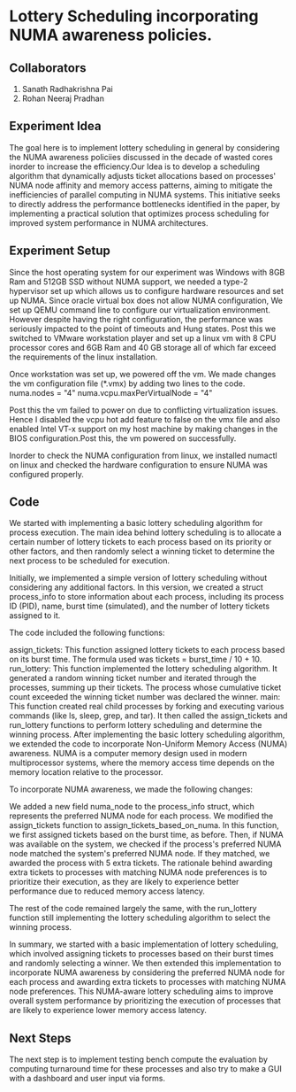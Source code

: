 # Lottery Scheduling incorporating NUMA awareness policies.

## Collaborators

1. Sanath Radhakrishna Pai
2. Rohan Neeraj Pradhan


## Experiment Idea
The goal here is to implement lottery scheduling in general by considering the NUMA awareness policiies discussed in the decade of wasted cores inorder to increase the efficiency.Our Idea is to develop a scheduling algorithm that dynamically adjusts ticket allocations based on processes' NUMA node affinity and memory access patterns, aiming to mitigate the inefficiencies of parallel computing in NUMA systems. This initiative seeks to directly address the performance bottlenecks identified in the paper, by implementing a practical solution that optimizes process scheduling for improved system performance in NUMA architectures.

## Experiment Setup
Since the host operating system for our experiment was Windows with 8GB Ram and 512GB SSD without NUMA support, we needed a type-2 hypervisor set up which allows us to configure hardware resources and set up NUMA. Since oracle virtual box does not allow NUMA configuration, We set up QEMU command line to configure our virtualization environment. However despite having the right configuration, the performance was seriously impacted to the point of timeouts and Hung states. Post this we switched to VMware workstation player and set up a linux vm with 8 CPU processor cores and 6GB Ram and 40 GB storage all of which far exceed the requirements of the linux installation.

Once workstation was set up, we powered off the vm. We made changes the vm configuration file (*.vmx) by adding two lines to the code.
numa.nodes = "4"
numa.vcpu.maxPerVirtualNode = "4"

Post this the vm failed to power on due to conflicting virtualization issues. Hence I disabled the vcpu hot add feature to false on the vmx file and also enabled Intel VT-x support on my host machine by making changes in the BIOS configuration.Post this, the vm powered on successfully.

Inorder to check the NUMA configuration from linux, we installed numactl on linux and checked the hardware configuration to ensure NUMA was configured properly.

## Code

We started with implementing a basic lottery scheduling algorithm for process execution. The main idea behind lottery scheduling is to allocate a certain number of lottery tickets to each process based on its priority or other factors, and then randomly select a winning ticket to determine the next process to be scheduled for execution.

Initially, we implemented a simple version of lottery scheduling without considering any additional factors. In this version, we created a struct process_info to store information about each process, including its process ID (PID), name, burst time (simulated), and the number of lottery tickets assigned to it.

The code included the following functions:

assign_tickets: This function assigned lottery tickets to each process based on its burst time. The formula used was tickets = burst_time / 10 + 10.
run_lottery: This function implemented the lottery scheduling algorithm. It generated a random winning ticket number and iterated through the processes, summing up their tickets. The process whose cumulative ticket count exceeded the winning ticket number was declared the winner.
main: This function created real child processes by forking and executing various commands (like ls, sleep, grep, and tar). It then called the assign_tickets and run_lottery functions to perform lottery scheduling and determine the winning process.
After implementing the basic lottery scheduling algorithm, we extended the code to incorporate Non-Uniform Memory Access (NUMA) awareness. NUMA is a computer memory design used in modern multiprocessor systems, where the memory access time depends on the memory location relative to the processor.

To incorporate NUMA awareness, we made the following changes:

We added a new field numa_node to the process_info struct, which represents the preferred NUMA node for each process.
We modified the assign_tickets function to assign_tickets_based_on_numa. In this function, we first assigned tickets based on the burst time, as before. Then, if NUMA was available on the system, we checked if the process's preferred NUMA node matched the system's preferred NUMA node. If they matched, we awarded the process with 5 extra tickets.
The rationale behind awarding extra tickets to processes with matching NUMA node preferences is to prioritize their execution, as they are likely to experience better performance due to reduced memory access latency.

The rest of the code remained largely the same, with the run_lottery function still implementing the lottery scheduling algorithm to select the winning process.

In summary, we started with a basic implementation of lottery scheduling, which involved assigning tickets to processes based on their burst times and randomly selecting a winner. We then extended this implementation to incorporate NUMA awareness by considering the preferred NUMA node for each process and awarding extra tickets to processes with matching NUMA node preferences. This NUMA-aware lottery scheduling aims to improve overall system performance by prioritizing the execution of processes that are likely to experience lower memory access latency.
## Next Steps

The next step is to implement testing bench compute the evaluation by computing turnaround time for these processes and also try to make a GUI with a dashboard and user input via forms.

